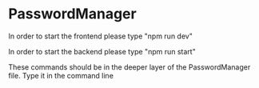 # PasswordManager

In order to start the frontend please type
"npm run dev"

In order to start the backend please type
"npm run start"

These commands should be in the deeper layer of the PasswordManager file. Type it in the command line